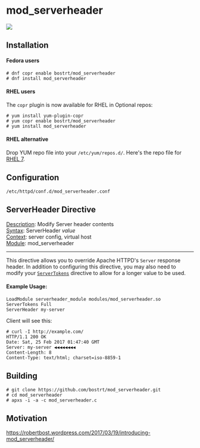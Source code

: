# mod_serverheader
<a href="https://copr.fedorainfracloud.org/coprs/bostrt/mod_serverheader/package/mod_serverheader/"><img src="https://copr.fedorainfracloud.org/coprs/bostrt/mod_serverheader/package/mod_serverheader/status_image/last_build.png" /></a>

## Installation

#### Fedora users
```
# dnf copr enable bostrt/mod_serverheader
# dnf install mod_serverheader
```
#### RHEL users
The `copr` plugin is now available for RHEL in Optional repos:
```
# yum install yum-plugin-copr
# yum copr enable bostrt/mod_serverheader
# yum install mod_serverheader
```
#### RHEL alternative
Drop YUM repo file into your `/etc/yum/repos.d/`. Here's the repo file for [RHEL 7](https://copr.fedorainfracloud.org/coprs/bostrt/mod_serverheader/repo/epel-7/bostrt-mod_serverheader-epel-7.repo).


## Configuration

`/etc/httpd/conf.d/mod_serverheader.conf`

## ServerHeader Directive 

[Description](https://httpd.apache.org/docs/2.4/mod/directive-dict.html#Description): Modify Server header contents  
[Syntax](https://httpd.apache.org/docs/2.4/mod/directive-dict.html#Syntax): ServerHeader *value*  
[Context](https://httpd.apache.org/docs/2.4/mod/directive-dict.html#Context): server config, virtual host  
[Module](https://httpd.apache.org/docs/2.4/mod/directive-dict.html#Module): mod_serverheader  

-----------

This directive allows you to override Apache HTTPD's `Server` response header. In addition to configuring this directive, you may also need to modify your [`ServerTokens`](https://httpd.apache.org/docs/2.4/mod/core.html#servertokens) directive to allow for a longer value to be used.

#### Example Usage:
```
LoadModule serverheader_module modules/mod_serverheader.so
ServerTokens Full
ServerHeader my-server
```

Client will see this:
```
# curl -I http://example.com/
HTTP/1.1 200 OK
Date: Sat, 25 Feb 2017 01:47:40 GMT
Server: my-server ◀◀◀◀◀◀◀◀
Content-Length: 8
Content-Type: text/html; charset=iso-8859-1
```

## Building
```
# git clone https://github.com/bostrt/mod_serverheader.git
# cd mod_serverheader
# apxs -i -a -c mod_serverheader.c
```

## Motivation

https://robertbost.wordpress.com/2017/03/19/introducing-mod_serverheader/
